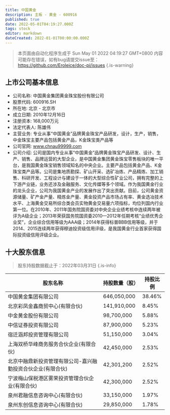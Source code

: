 ```yaml
---
title: 中国黄金
description: 主板 - 黄金 - 600916
published: true
date: 2022-05-01T04:19:27.000Z
tags: stock
editor: markdown
dateCreated: 2022-01-01T00:00:00.000Z
---
```


> 本页面由自动化程序生成于 Sun May 01 2022 04:19:27 GMT+0800
> 内容可能存在错误，如有bug请提交issue至：https://github.com/Eroleice/doc-pi/issues
{.is-warning}

## 上市公司基本信息
- 公司名称: 中国黄金集团黄金珠宝股份有限公司
- 股票代码: 600916.SH
- 所在地: 北京 - 北京市
- 成立日期: 2010年12月16日
- 注册资本: 168,000万元
- 法定代表人: 陈雄伟
- 主营业务: 专业从事“中国黄金”品牌黄金珠宝产品研发，设计，生产，销售，中金珠宝主要产品包括黄金产品，K金珠宝类产品等
- 公司官网: www.chnau99999.com
- 公司介绍: 公司是国内专业从事“中国黄金”品牌黄金珠宝产品研发、设计、生产、销售、品牌运营的大型企业，是中国黄金集团黄金珠宝零售板块的唯一平台，是我国黄金珠宝销售领域知名的中央企业。主要产品包括黄金产品、K金珠宝类产品等。公司是集地质勘探、矿山开采、选矿冶炼、产品精炼、加工销售、科研开发、工程设计与建设于一体的大型综合性矿业公司，拥有完整的上下游产业链，业务还涉及金融服务、文化传媒等多个领域。作为我国黄金行业的龙头企业，公司为我国黄金产业的发展作出了突出贡献。目前，公司黄金资源储量、矿产金产量、精炼金产量、黄金投资产品市场占有率、黄金选冶技术水平、上海黄金交易所综合类会员实物黄金交易量六项指标，均位列国内行业第一位。在2010年、2011年国务院国资委对中央企业业绩考核中连续两年被评为A级企业；2013年荣获国务院国资委2010—2012年任期考核“业绩优秀企业奖”，企业综合信用等级为AAA级；2014年获得标普BBB信用等级，并于2014、2015连续两年获得穆迪投资级信用评级，是我国黄金行业首家获得国际投资级信用评级企业。


## 十大股东信息
> 股东持股数据截止于：2022年03月31日
{.is-info}

| 股东名称 | 持股数量（股） | 持股比例 |
| --- | --- | --- |
| 中国黄金集团有限公司 | 646,050,000 | 38.46% |
| 北京彩凤金鑫商贸中心(有限合伙) | 141,910,000 | 8.45% |
| 中金黄金股份有限公司 | 98,700,000 | 5.88% |
| 中信证券投资有限公司 | 87,900,000 | 5.23% |
| 宿迁涵邦投资管理有限公司 | 51,150,000 | 3.04% |
| 上海双桥华峰商务服务合伙企业(有限合伙) | 42,450,000 | 2.53% |
| 北京中融鼎新投资管理有限公司-嘉兴融勤投资合伙企业(有限合伙) | 42,301,200 | 2.52% |
| 宁波梅山保税港区雾荣投资管理合伙企业(有限合伙) | 42,300,000 | 2.52% |
| 泉州君融信息咨询中心(有限合伙) | 33,150,000 | 1.97% |
| 泉州东创信息咨询中心(有限合伙) | 29,850,000 | 1.78% |




